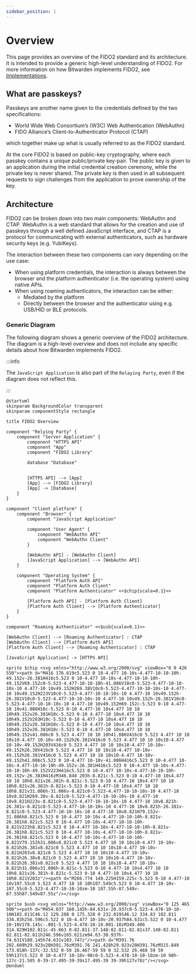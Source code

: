 ```yaml
---
sidebar_position: 1
---
```


# Overview

This page provides an overview of the FIDO2 standard and its architecture. It is intended to provide
a generic high-level understanding of FIDO2. For more information on how Bitwarden implements FIDO2,
see [Implementations](./implementations).

## What are passkeys?

Passkeys are another name given to the credentials defined by the two specifications:

- World Wide Web Consortium’s (W3C) Web Authentication (WebAuthn)
- FIDO Alliance’s Client-to-Authenticator Protocol (CTAP)

which together make up what is usually referred to as the FIDO2 standard.

At the core FIDO2 is based on public-key cryptography, where each passkey contains a unique
public/private key-pair. The public key is given to an application during the initial credential
creation ceremony, while the private key is never shared. The private key is then used in all
subsequent requests to sign challenges from the application to prove ownership of the key.

## Architecture

FIDO2 can be broken down into two main components: WebAuthn and CTAP. WebAuthn is a web standard
that allows for the creation and use of passkeys through a well defined JavaScript interface, and
CTAP is a protocol for communicating with external authenticators, such as hardware security keys
(e.g. YubiKeys).

The interaction between these two components can vary depending on the use case:

- When using platform credentials, the interaction is always between the browser and the platform
  authenticator (i.e. the operating system) using native APIs.
- When using roaming authenticators, the interaction can be either:
  - Mediated by the platform
  - Directly between the browser and the authenticator using e.g. USB/HID or BLE protocols.

### Generic Diagram

The following diagram shows a generic overview of the FIDO2 architecture. The diagram is a
high-level overview and does not include any specific details about how Bitwarden implements FIDO2.

:::info

The `JavaScript Application` is also part of the `Relaying Party`, even if the diagram does not
reflect this.

:::

```kroki type=plantuml
@startuml
skinparam BackgroundColor transparent
skinparam componentStyle rectangle

title FIDO2 Overview

component "Relying Party" {
    component "Server Application" {
        component "HTTPS API"
        component "App"
        component "FIDO2 Library"

        database "Database"


        [HTTPS API] --> [App]
        [App] --> [FIDO2 Library]
        [App] -> [Database]
    }
}

component "Client platform" {
    component "Browser" {
        component "JavaScript Application"

        component "User Agent" {
            component "WebAuthn API"
            component "WebAuthn Client"
        }

        [WebAuthn API] - [WebAuthn Client]
        [JavaScript Application] --> [WebAuthn API]
    }

    component "Operating System" {
        component "Platform Auth API"
        component "Platform Auth Client"
        component "Platform Authenticator" <<$chip{scale=0.1}>>

        [Platform Auth API] - [Platform Auth Client]
        [Platform Auth Client] --> [Platform Authenticator]
    }
}

component "Roaming Authenticator" <<$usb{scale=0.1}>>

[WebAuthn Client] --> [Roaming Authenticator] : CTAP
[WebAuthn Client] --> [Platform Auth API]
[Platform Auth Client] --> [Roaming Authenticator] : CTAP

[JavaScript Application] -> [HTTPS API]

sprite $chip <svg xmlns="http://www.w3.org/2000/svg" viewBox="0 0 426 550"><path d="M416 176.619c5.523 0 10-4.477 10-10s-4.477-10-10-10h-49.152v-26.381H416c5.523 0 10-4.477 10-10s-4.477-10-10-10h-49.152V69.152c0-5.523-4.477-10-10-10h-41.086V10c0-5.523-4.477-10-10-10s-10 4.477-10 10v49.152H269.38V10c0-5.523-4.477-10-10-10s-10 4.477-10 10v49.152H223V10c0-5.523-4.477-10-10-10s-10 4.477-10 10v49.152h-26.381V10c0-5.523-4.477-10-10-10s-10 4.477-10 10v49.152h-26.381V10c0-5.523-4.477-10-10-10s-10 4.477-10 10v49.152H69.152c-5.523 0-10 4.477-10 10v41.086H10c-5.523 0-10 4.477-10 10s4.477 10 10 10h49.152v26.381H10c-5.523 0-10 4.477-10 10s4.477 10 10 10h49.152V203H10c-5.523 0-10 4.477-10 10s4.477 10 10 10h49.152v26.381H10c-5.523 0-10 4.477-10 10s4.477 10 10 10h49.152v26.381H10c-5.523 0-10 4.477-10 10s4.477 10 10 10h49.152v41.086c0 5.523 4.477 10 10 10h41.086V416c0 5.523 4.477 10 10 10s10-4.477 10-10v-49.152h26.381V416c0 5.523 4.477 10 10 10s10-4.477 10-10v-49.152H203V416c0 5.523 4.477 10 10 10s10-4.477 10-10v-49.152h26.38V416c0 5.523 4.477 10 10 10s10-4.477 10-10v-49.152h26.381V416c0 5.523 4.477 10 10 10s10-4.477 10-10v-49.152h41.086c5.523 0 10-4.477 10-10v-41.086H416c5.523 0 10-4.477 10-10s-4.477-10-10-10h-49.152v-26.381H416c5.523 0 10-4.477 10-10s-4.477-10-10-10h-49.152V223H416c5.523 0 10-4.477 10-10s-4.477-10-10-10h-49.152v-26.381H416zM346.848 203h-8.821c-5.523 0-10 4.477-10 10s4.477 10 10 10h8.821v26.381h-8.821c-5.523 0-10 4.477-10 10s4.477 10 10 10h8.821v26.381h-8.821c-5.523 0-10 4.477-10 10s4.477 10 10 10h8.821v31.086h-31.086v-8.821c0-5.523-4.477-10-10-10s-10 4.477-10 10v8.821H269.38v-8.821c0-5.523-4.477-10-10-10s-10 4.477-10 10v8.821H223v-8.821c0-5.523-4.477-10-10-10s-10 4.477-10 10v8.821h-26.381v-8.821c0-5.523-4.477-10-10-10s-10 4.477-10 10v8.821h-26.381v-8.821c0-5.523-4.477-10-10-10s-10 4.477-10 10v8.821H79.152v-31.086h8.821c5.523 0 10-4.477 10-10s-4.477-10-10-10h-8.821v-26.381h8.821c5.523 0 10-4.477 10-10s-4.477-10-10-10h-8.821V223h8.821c5.523 0 10-4.477 10-10s-4.477-10-10-10h-8.821v-26.381h8.821c5.523 0 10-4.477 10-10s-4.477-10-10-10h-8.821v-26.381h8.821c5.523 0 10-4.477 10-10s-4.477-10-10-10h-8.821V79.152h31.086v8.821c0 5.523 4.477 10 10 10s10-4.477 10-10v-8.821h26.381v8.821c0 5.523 4.477 10 10 10s10-4.477 10-10v-8.821H203v8.821c0 5.523 4.477 10 10 10s10-4.477 10-10v-8.821h26.38v8.821c0 5.523 4.477 10 10 10s10-4.477 10-10v-8.821h26.381v8.821c0 5.523 4.477 10 10 10s10-4.477 10-10v-8.821h31.086v31.086h-8.821c-5.523 0-10 4.477-10 10s4.477 10 10 10h8.821v26.381h-8.821c-5.523 0-10 4.477-10 10s4.477 10 10 10h8.821V203z"/><path d="M266.774 149.225H159.225c-5.523 0-10 4.477-10 10v107.55c0 5.523 4.477 10 10 10h107.549c5.523 0 10-4.477 10-10v-107.55c0-5.523-4.477-10-10-10zm-10 107.55h-87.549v-87.55h87.549v87.55z"/></svg>

sprite $usb <svg xmlns="http://www.w3.org/2000/svg" viewBox="0 125 465 500"><path d="M454.037 160.145h-84.631v-20.937c0-5.523-4.478-10-10-10H102.811C46.12 129.208 0 175.328 0 232.019S46.12 334.83 102.811 334.83h256.596c5.522 0 10-4.477 10-10v-20.937h84.631c5.522 0 10-4.477 10-10V170.145c-.001-5.523-4.478-10-10.001-10zM349.406 314.829H102.811c-45.663 0-82.811-37.148-82.811-82.81s37.148-82.811 82.811-82.811h246.596v165.621zm94.63-30.937h-74.631V180.145h74.631v103.747z"/><path d="M391.76 202.609h29.923v20H391.76zM391.76 241.428h29.923v20H391.76zM315.849 173.018h-137c-32.532 0-59 26.467-59 59 0 32.532 26.468 59 59 59h137c5.522 0 10-4.477 10-10v-98c0-5.523-4.478-10-10-10zm-10 98h-127c-21.505 0-39-17.495-39-39s17.495-39 39-39h127v78z"/></svg>
@enduml
```
